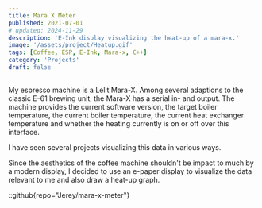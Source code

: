 ```yaml
---
title: Mara X Meter
published: 2021-07-01
# updated: 2024-11-29
description: 'E-Ink display visualizing the heat-up of a mara-x.'
image: '/assets/project/Heatup.gif'
tags: [Coffee, ESP, E-Ink, Mara-x, C++]
category: 'Projects'
draft: false 
---
```


My espresso machine is a Lelit Mara-X. Among several adaptions to the classic E-61 brewing unit, the Mara-X has a serial in- and output. The machine provides the current software version, the target boiler temperature, the current boiler temperature, the current heat exchanger temperature and whether the heating currently is on or off over this interface.

I have seen several projects visualizing this data in various ways.

Since the aesthetics of the coffee machine shouldn't be impact to much by a modern display, I decided to use an e-paper display to visualize the data relevant to me and also draw a heat-up graph.

::github{repo="Jerey/mara-x-meter"}
